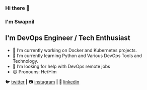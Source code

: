 ### Hi there 👋
### I'm Swapnil 
## I'm DevOps Engineer / Tech Enthusiast


- 🔭 I’m currently working on Docker and Kubernetes projects.
- 🌱 I’m currently learning Python and Various DevOps Tools and Technology.
- 🤔 I’m looking for help with DevOps remote jobs
- 😄 Pronouns: He/Him

🐦 [twitter][twitter] **|** 
📷 [instagram][instagram] **|** 
👔 [linkedin][linkedin]

[twitter]: https://twitter.com/Swapnil12381855
[instagram]: https://instagram.com/swapnilwadhankar_1999
[linkedin]: https://linkedin.com/in/swapnil-wadhankar-7751b1178


